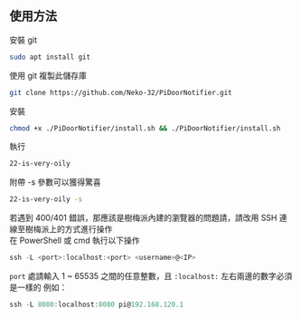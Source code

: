 ## 使用方法
安裝 git
```bash
sudo apt install git
```  
使用 git 複製此儲存庫
```bash
git clone https://github.com/Neko-32/PiDoorNotifier.git
```  
安裝
```bash
chmod +x ./PiDoorNotifier/install.sh && ./PiDoorNotifier/install.sh
```  
執行
```bash
22-is-very-oily
```
附帶 -s 參數可以獲得驚喜  
```bash
22-is-very-oily -s
```
若遇到 400/401 錯誤，那應該是樹梅派內建的瀏覽器的問題請，請改用 SSH 連線至樹梅派上的方式進行操作  
在 PowerShell 或 cmd 執行以下操作
```powershell
ssh -L <port>:localhost:<port> <username>@<IP>
```
`port` 處請輸入 1 ~ 65535 之間的任意整數，且 `:localhost:` 左右兩邊的數字必須是一樣的
例如：  
```powershell
ssh -L 8080:localhost:8080 pi@192.168.120.1
```